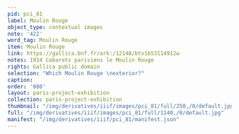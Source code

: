 ```yaml
---
pid: pci_81
label: Moulin Rouge
object_type: contextual images
note: '422'
word_tag: Moulin Rouge
item: Moulin Rouge
link: https://gallica.bnf.fr/ark:/12148/btv1b53114912w
notes: 1914 Cabarets parisiens le Moulin Rouge
rights: Gallica public domain
selection: "Which Moulin Rouge \nexterior?"
caption: 
order: '080'
layout: paris-project-exhibition
collection: paris-project-exhibition
thumbnail: "/img/derivatives/iiif/images/pci_81/full/250,/0/default.jpg"
full: "/img/derivatives/iiif/images/pci_81/full/1140,/0/default.jpg"
manifest: "/img/derivatives/iiif/pci_81/manifest.json"
---
```

